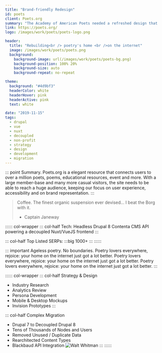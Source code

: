 ```yaml
---
title: "Brand-friendly Redesign"
id: poets
client: Poets.org
summary: "The Academy of American Poets needed a refreshed design that respected their time-honored brand."
link: https://poets.org/
logo: /images/work/poets/poets-logo.png

header:
  title: "Rebuilding<br /> poetry's home <br />on the internet"
  image: /images/work/poets/poets.png
  background:
    background-image: url(/images/work/poets/poets-bg.png)
    background-position: 100% 20%
    background-size: auto
    background-repeat: no-repeat

theme:
  background: "#4d9bf3"
  headerColor: white
  headerHover: pink
  headerActive: pink
  text: white

date: "2019-11-15"
tags:
  - drupal
  - vue
  - nuxt
  - decoupled
  - non-profit
  - strategy
  - design
  - development
  - migration
---
```


::: point Summary.
Poets.org is a elegant resource that connects users to over a million poets, poems, educational resources, event and more. With a large member-base and many more casual visitors, the site needs to be able to reach a huge audience, keeping our focus on user experience, accessibility and on brand representation.
:::

> Coffee. The finest organic suspension ever devised... I beat the Borg with it.
> - Captain Janeway

:::::: col-wrapper
::: col-half Tech:
Headless Drupal 8 Contenta CMS API powering a decoupled Nuxt/VueJS frontend
:::

::: col-half Top Listed SERPs:
:::big
1000+
:::
::::::

::: important Ageless poetry. No boundaries.
Poetry lovers everywhere, rejoice: your home on the internet just got a lot better. Poetry lovers everywhere, rejoice: your home on the internet just got a lot better. Poetry lovers everywhere, rejoice: your home on the internet just got a lot better.
:::

:::::: col-wrapper
::: col-half Strategy & Design
- Industry Research
- Analytics Review
- Persona Development
- Mobile & Desktop Mockups
- Invision Prototypes
:::

::: col-half Complex Migration
- Drupal 7 to Decoupled Drupal 8
- Tens of Thousands of Nodes and Users
- Removed Unused / Duplicate Data
- Rearchitected Content Types
- Blackbaud API Integration
![Walt Whitman](https://i.pinimg.com/originals/2b/7e/02/2b7e02ed7453da00e776bd594a6d4e3c.png)
:::
::::::

